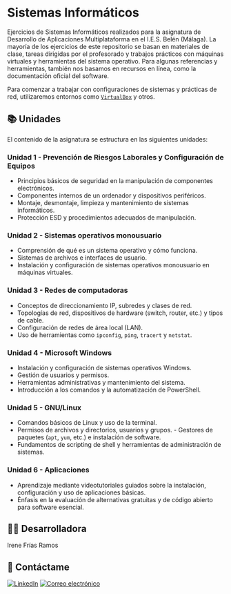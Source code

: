 # Sistemas Informáticos
Ejercicios de Sistemas Informáticos realizados para la asignatura de Desarrollo de Aplicaciones Multiplataforma en el I.E.S. Belén (Málaga). La mayoría de los ejercicios de este repositorio se basan en materiales de clase, tareas dirigidas por el profesorado y trabajos prácticos con máquinas virtuales y herramientas del sistema operativo. Para algunas referencias y herramientas, también nos basamos en recursos en línea, como la documentación oficial del software.

Para comenzar a trabajar con configuraciones de sistemas y prácticas de red, utilizaremos entornos como [`VirtualBox`](https://www.virtualbox.org/) y otros.

## 📚 Unidades
El contenido de la asignatura se estructura en las siguientes unidades:

### Unidad 1 - Prevención de Riesgos Laborales y Configuración de Equipos
- Principios básicos de seguridad en la manipulación de componentes electrónicos.
- Componentes internos de un ordenador y dispositivos periféricos.
- Montaje, desmontaje, limpieza y mantenimiento de sistemas informáticos.
- Protección ESD y procedimientos adecuados de manipulación.

### Unidad 2 - Sistemas operativos monousuario
- Comprensión de qué es un sistema operativo y cómo funciona.
- Sistemas de archivos e interfaces de usuario.
- Instalación y configuración de sistemas operativos monousuario en máquinas virtuales.

### Unidad 3 - Redes de computadoras
- Conceptos de direccionamiento IP, subredes y clases de red.
- Topologías de red, dispositivos de hardware (switch, router, etc.) y tipos de cable.
- Configuración de redes de área local (LAN).
- Uso de herramientas como `ipconfig`, `ping`, `tracert` y `netstat`.

### Unidad 4 - Microsoft Windows
- Instalación y configuración de sistemas operativos Windows.
- Gestión de usuarios y permisos.
- Herramientas administrativas y mantenimiento del sistema.
- Introducción a los comandos y la automatización de PowerShell.

### Unidad 5 - GNU/Linux
- Comandos básicos de Linux y uso de la terminal.
- Permisos de archivos y directorios, usuarios y grupos. - Gestores de paquetes (`apt`, `yum`, etc.) e instalación de software.
- Fundamentos de scripting de shell y herramientas de administración de sistemas.

### Unidad 6 - Aplicaciones
- Aprendizaje mediante videotutoriales guiados sobre la instalación, configuración y uso de aplicaciones básicas.
- Énfasis en la evaluación de alternativas gratuitas y de código abierto para software esencial.

## 👩‍💻 Desarrolladora
Irene Frías Ramos

## 📱 Contáctame
[![LinkedIn](https://img.shields.io/badge/LinkedIn-0077B5?style=for-the-badge&logo=linkedin&logoColor=white)](https://www.linkedin.com/in/IreneFrías/)
[![Correo electrónico](https://img.shields.io/badge/Email-D14836?style=for-the-badge&logo=gmail&logoColor=white)](mailto:irene15frias@gmail.com)

